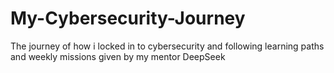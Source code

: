 # My-Cybersecurity-Journey
The journey of how i locked in to cybersecurity and following learning paths and weekly missions given by my mentor DeepSeek
